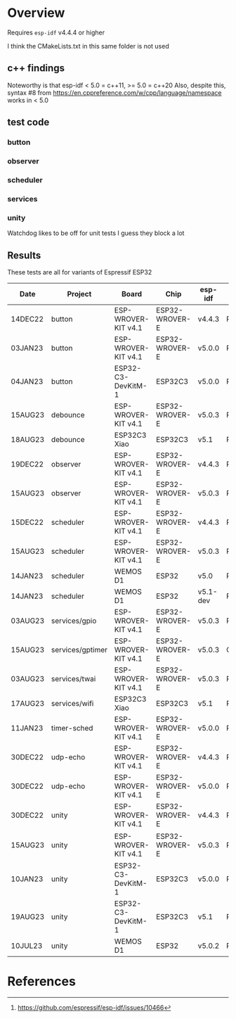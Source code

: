 # Overview

Requires `esp-idf` v4.4.4 or higher

I think the CMakeLists.txt in this same folder is not used

## c++ findings

Noteworthy is that esp-idf < 5.0 = c++11, >= 5.0 = c++20
Also, despite this, syntax #8 from https://en.cppreference.com/w/cpp/language/namespace works in < 5.0

## test code

### button

### observer

### scheduler

### services

### unity

Watchdog likes to be off for unit tests I guess they block a lot

## Results

These tests are all for variants of Espressif ESP32

|   Date  | Project      | Board                | Chip           | esp-idf  | Result  | Notes
| ------- | ------------ | -------------------- | -------------- | -------  | ------- | -----
| 14DEC22 | button       | ESP-WROVER-KIT v4.1  | ESP32-WROVER-E | v4.4.3   | Pass     | FreeRTOS 'held' works at a rudimentary level
| 03JAN23 | button       | ESP-WROVER-KIT v4.1  | ESP32-WROVER-E | v5.0.0   | Pass     |
| 04JAN23 | button       | ESP32-C3-DevKitM-1   | ESP32C3        | v5.0.0   | Pass     |
| 15AUG23 | debounce     | ESP-WROVER-KIT v4.1  | ESP32-WROVER-E | v5.0.3   | Pass     |
| 18AUG23 | debounce     | ESP32C3 Xiao         | ESP32C3        | v5.1     | Pass     | Tested against GPIO9 boot button
| 19DEC22 | observer     | ESP-WROVER-KIT v4.1  | ESP32-WROVER-E | v4.4.3   | Pass     |
| 15AUG23 | observer     | ESP-WROVER-KIT v4.1  | ESP32-WROVER-E | v5.0.3   | Pass     |
| 15DEC22 | scheduler    | ESP-WROVER-KIT v4.1  | ESP32-WROVER-E | v4.4.3   | Pass     |
| 15AUG23 | scheduler    | ESP-WROVER-KIT v4.1  | ESP32-WROVER-E | v5.0.3   | Pass     |
| 14JAN23 | scheduler    | WEMOS D1             | ESP32          | v5.0     | Pass     |
| 14JAN23 | scheduler    | WEMOS D1             | ESP32          | v5.1-dev | Fail     | Runs, wake is broken - smells like a race condition
| 03AUG23 | services/gpio | ESP-WROVER-KIT v4.1 | ESP32-WROVER-E | v5.0.3   | Pass     |
| 15AUG23 | services/gptimer | ESP-WROVER-KIT v4.1 | ESP32-WROVER-E | v5.0.3   | Compiles     |
| 03AUG23 | services/twai | ESP-WROVER-KIT v4.1 | ESP32-WROVER-E | v5.0.3   | Pass     |
| 17AUG23 | services/wifi | ESP32C3 Xiao        | ESP32C3        | v5.1     | Pass     |
| 11JAN23 | timer-sched  | ESP-WROVER-KIT v4.1  | ESP32-WROVER-E | v5.0.0   | Pass     | Runtime complaints about timer not initializing - still runs
| 30DEC22 | udp-echo     | ESP-WROVER-KIT v4.1  | ESP32-WROVER-E | v4.4.3   | Pass     |
| 30DEC22 | udp-echo     | ESP-WROVER-KIT v4.1  | ESP32-WROVER-E | v5.0.0   | Pass     |
| 30DEC22 | unity        | ESP-WROVER-KIT v4.1  | ESP32-WROVER-E | v4.4.3   | Pass     |
| 15AUG23 | unity        | ESP-WROVER-KIT v4.1  | ESP32-WROVER-E | v5.0.3   | Pass | Was hitting LWIP_TCPIP_CORE_LOCKING glitch[^1], not now
| 10JAN23 | unity        | ESP32-C3-DevKitM-1   | ESP32C3        | v5.0.0   | Pass     | 
| 19AUG23 | unity        | ESP32-C3-DevKitM-1   | ESP32C3        | v5.1     | Pass     | 
| 10JUL23 | unity        | WEMOS D1             | ESP32          | v5.0.2   | Pass     |

# References

[^1]: https://github.com/espressif/esp-idf/issues/10466 


